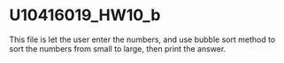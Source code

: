 # U10416019_HW10_b
This file is let the user enter the numbers, and use bubble sort method to sort the numbers from small to large, then print the answer.
